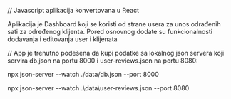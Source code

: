 // Javascript aplikacija konvertovana u React

Aplikacija je Dashboard koji se koristi od strane usera za unos odrađenih sati za određenog klijenta.
Pored osnovnog dodate su funkcionalnosti dodavanja i editovanja user i klijenata

// App je trenutno podešena da kupi podatke sa lokalnog json servera koji servira db.json na portu 8000 i user-reviews.json na portu 8080:

npx json-server --watch ./data/db.json --port 8000

npx json-server --watch .\data\user-reviews.json --port 8080
